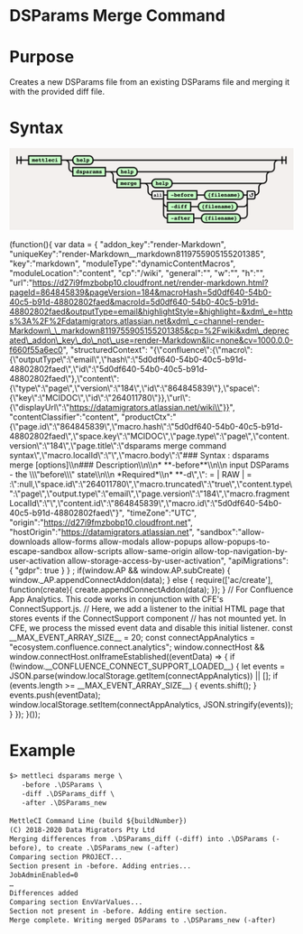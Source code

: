 # DSParams Merge Command

# Purpose

Creates a new DSParams file from an existing DSParams file and merging it with the provided diff file.

# Syntax

![](./attachments/image-20220816-095731.png)

(function(){ var data = { "addon\_key":"render-Markdown", "uniqueKey":"render-Markdown\_\_markdown8119755905155201385", "key":"markdown", "moduleType":"dynamicContentMacros", "moduleLocation":"content", "cp":"/wiki", "general":"", "w":"", "h":"", "url":"https://d27i9fmzbobp10.cloudfront.net/render-markdown.html?pageId=864845839&pageVersion=184&macroHash=5d0df640-54b0-40c5-b91d-48802802faed&macroId=5d0df640-54b0-40c5-b91d-48802802faed&outputType=email&highlightStyle=&highlight=&xdm\_e=https%3A%2F%2Fdatamigrators.atlassian.net&xdm\_c=channel-render-Markdown\_\_markdown8119755905155201385&cp=%2Fwiki&xdm\_deprecated\_addon\_key\_do\_not\_use=render-Markdown&lic=none&cv=1000.0.0-f660f55a6ec0", "structuredContext": "{\\"confluence\\":{\\"macro\\":{\\"outputType\\":\\"email\\",\\"hash\\":\\"5d0df640-54b0-40c5-b91d-48802802faed\\",\\"id\\":\\"5d0df640-54b0-40c5-b91d-48802802faed\\"},\\"content\\":{\\"type\\":\\"page\\",\\"version\\":\\"184\\",\\"id\\":\\"864845839\\"},\\"space\\":{\\"key\\":\\"MCIDOC\\",\\"id\\":\\"264011780\\"}},\\"url\\":{\\"displayUrl\\":\\"https://datamigrators.atlassian.net/wiki\\"}}", "contentClassifier":"content", "productCtx":"{\\"page.id\\":\\"864845839\\",\\"macro.hash\\":\\"5d0df640-54b0-40c5-b91d-48802802faed\\",\\"space.key\\":\\"MCIDOC\\",\\"page.type\\":\\"page\\",\\"content.version\\":\\"184\\",\\"page.title\\":\\"dsparams merge command syntax\\",\\"macro.localId\\":\\"\\",\\"macro.body\\":\\"### Syntax : dsparams merge \[options\]\\\\n### Description\\\\n\\\\n\* \*\*-before\*\*\\\\n\\\\n input DSParams - the \\\\\\"before\\\\\\" state\\\\n\\\\n \*Required\*\\\\n\* \*\*-d\\",\\": = | RAW | = :\\":null,\\"space.id\\":\\"264011780\\",\\"macro.truncated\\":\\"true\\",\\"content.type\\":\\"page\\",\\"output.type\\":\\"email\\",\\"page.version\\":\\"184\\",\\"macro.fragmentLocalId\\":\\"\\",\\"content.id\\":\\"864845839\\",\\"macro.id\\":\\"5d0df640-54b0-40c5-b91d-48802802faed\\"}", "timeZone":"UTC", "origin":"https://d27i9fmzbobp10.cloudfront.net", "hostOrigin":"https://datamigrators.atlassian.net", "sandbox":"allow-downloads allow-forms allow-modals allow-popups allow-popups-to-escape-sandbox allow-scripts allow-same-origin allow-top-navigation-by-user-activation allow-storage-access-by-user-activation", "apiMigrations": { "gdpr": true } } ; if(window.AP && window.AP.subCreate) { window.\_AP.appendConnectAddon(data); } else { require(\['ac/create'\], function(create){ create.appendConnectAddon(data); }); } // For Confluence App Analytics. This code works in conjunction with CFE's ConnectSupport.js. // Here, we add a listener to the initial HTML page that stores events if the ConnectSupport component // has not mounted yet. In CFE, we process the missed event data and disable this initial listener. const \_\_MAX\_EVENT\_ARRAY\_SIZE\_\_ = 20; const connectAppAnalytics = "ecosystem.confluence.connect.analytics"; window.connectHost && window.connectHost.onIframeEstablished((eventData) => { if (!window.\_\_CONFLUENCE\_CONNECT\_SUPPORT\_LOADED\_\_) { let events = JSON.parse(window.localStorage.getItem(connectAppAnalytics)) || \[\]; if (events.length >= \_\_MAX\_EVENT\_ARRAY\_SIZE\_\_) { events.shift(); } events.push(eventData); window.localStorage.setItem(connectAppAnalytics, JSON.stringify(events)); } }); }());

# Example

```
$> mettleci dsparams merge \
   -before .\DSParams \
   -diff .\DSParams_diff \
   -after .\DSParams_new 
   
MettleCI Command Line (build ${buildNumber})
(C) 2018-2020 Data Migrators Pty Ltd
Merging differences from .\DSParams_diff (-diff) into .\DSParams (-before), to create .\DSParams_new (-after)
Comparing section PROJECT...
Section present in -before. Adding entries...
JobAdminEnabled=0
…
Differences added
Comparing section EnvVarValues...
Section not present in -before. Adding entire section.
Merge complete. Writing merged DSParams to .\DSParams_new (-after)
```